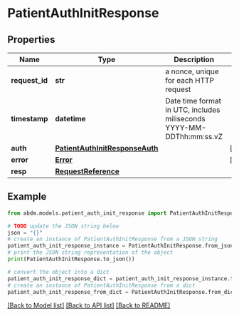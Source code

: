 # PatientAuthInitResponse


## Properties

Name | Type | Description | Notes
------------ | ------------- | ------------- | -------------
**request_id** | **str** | a nonce, unique for each HTTP request | 
**timestamp** | **datetime** | Date time format in UTC, includes miliseconds YYYY-MM-DDThh:mm:ss.vZ | 
**auth** | [**PatientAuthInitResponseAuth**](PatientAuthInitResponseAuth.md) |  | [optional] 
**error** | [**Error**](Error.md) |  | [optional] 
**resp** | [**RequestReference**](RequestReference.md) |  | 

## Example

```python
from abdm.models.patient_auth_init_response import PatientAuthInitResponse

# TODO update the JSON string below
json = "{}"
# create an instance of PatientAuthInitResponse from a JSON string
patient_auth_init_response_instance = PatientAuthInitResponse.from_json(json)
# print the JSON string representation of the object
print(PatientAuthInitResponse.to_json())

# convert the object into a dict
patient_auth_init_response_dict = patient_auth_init_response_instance.to_dict()
# create an instance of PatientAuthInitResponse from a dict
patient_auth_init_response_from_dict = PatientAuthInitResponse.from_dict(patient_auth_init_response_dict)
```
[[Back to Model list]](../README.md#documentation-for-models) [[Back to API list]](../README.md#documentation-for-api-endpoints) [[Back to README]](../README.md)


